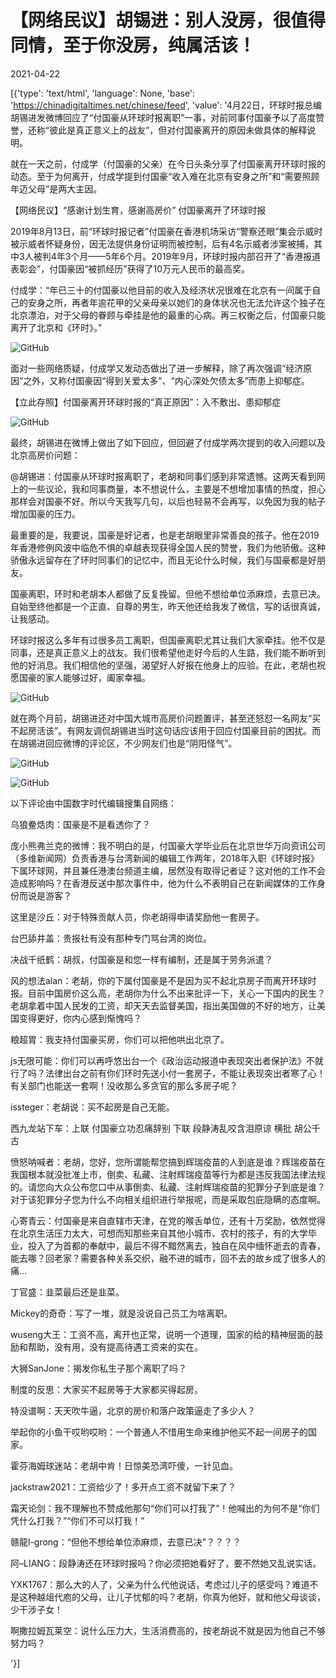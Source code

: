 # 【网络民议】胡锡进：别人没房，很值得同情，至于你没房，纯属活该！

2021-04-22

[{'type': 'text/html', 'language': None, 'base': 'https://chinadigitaltimes.net/chinese/feed', 'value': '4月22日，环球时报总编胡锡进发微博回应了“付国豪从环球时报离职”一事，对前同事付国豪予以了高度赞誉，还称“彼此是真正意义上的战友”，但对付国豪离开的原因未做具体的解释说明。

就在一天之前，付成学（付国豪的父亲）在今日头条分享了付国豪离开环球时报的动态。至于为何离开，付成学提到付国豪“收入难在北京有安身之所”和“需要照顾年迈父母”是两大主因。



【网络民议】“感谢计划生育，感谢高房价” 付国豪离开了环球时报





2019年8月13日，前“环球时报记者”付国豪在香港机场采访“警察还眼”集会示威时被示威者怀疑身份，因无法提供身份证明而被控制，后有4名示威者涉案被捕，其中3人被判4年3个月——5年6个月。2019年9月，环球时报内部召开了“香港报道表彰会”，付国豪因“被抓经历”获得了10万元人民币的最高奖。

付成学：“年已三十的付国豪以他目前的收入及经济状况很难在北京有一间属于自己的安身之所，再者年逾花甲的父亲母亲以她们的身体状况也无法允许这个独子在北京漂泊，对于父母的眷顾与牵挂是他的最重的心病。再三权衡之后，付国豪只能离开了北京和《环时》。”



![GitHub](https://chinadigitaltimes.net/chinese/files/2021/04/image-1618998362808.png)

面对一些网络质疑，付成学又发动态做出了进一步解释，除了再次强调“经济原因”之外，又称付国豪因“得到关爱太多”、“内心深处欠债太多”而患上抑郁症。



【立此存照】付国豪离开环球时报的“真正原因”：入不敷出、患抑郁症



![GitHub](https://chinadigitaltimes.net/chinese/files/2021/04/image-1619108936864.png)

最终，胡锡进在微博上做出了如下回应，但回避了付成学两次提到的收入问题以及北京高房价问题：



@胡锡进：付国豪从环球时报离职了，老胡和同事们感到非常遗憾。这两天看到网上的一些议论，我和同事商量，本不想说什么，主要是不想增加事情的热度，担心那样会对国豪不好。所以今天我写几句，以后也轻易不会再写，以免因为我的帖子增加国豪的压力。

最重要的是，我要说，国豪是好记者，也是老胡眼里非常善良的孩子。他在2019年香港修例风波中临危不惧的卓越表现获得全国人民的赞誉，我们为他骄傲。这种骄傲永远留存在了环时同事们的记忆中，而且无论什么时候，我们与国豪都是好朋友。

国豪离职，环时和老胡本人都做了反复挽留。但他不想给单位添麻烦，去意已决。自始至终他都是一个正直、自尊的男生，昨天他还给我发了微信，写的话很真诚，让我感动。

环球时报这么多年有过很多员工离职，但国豪离职尤其让我们大家牵挂。他不仅是同事，还是真正意义上的战友。我们很希望他走好今后的人生路，我们能不断听到他的好消息。我们相信他的坚强，渴望好人好报在他身上的应验。在此，老胡也祝愿国豪的家人能够过好，阖家幸福。



![GitHub](https://chinadigitaltimes.net/chinese/files/2021/04/image-1619116161865.png)

就在两个月前，胡锡进还对中国大城市高房价问题置评，甚至还怒怼一名网友“买不起房活该”。有网友调侃胡锡进当时这句话应该用于回应付国豪目前的困扰。而在胡锡进回应微博的评论区，不少网友们也是“阴阳怪气”。

![GitHub](https://chinadigitaltimes.net/chinese/files/2021/04/image-1619115490655.png)

![GitHub](https://chinadigitaltimes.net/chinese/files/2021/04/image-1619115774321.png)

以下评论由中国数字时代编辑搜集自网络：



乌狼鲞焅肉：国豪是不是看透你了？

庞小熊弗兰克的微博：我不明白的是，付国豪大学毕业后在北京世华万向资讯公司（多维新闻网）负责香港与台湾新闻的编辑工作两年，2018年入职《环球时报》下属环球网，并且兼任港澳台频道主编，居然没有取得记者证？这对他的工作不会造成影响吗？在香港反送中那次事件中，他为什么不表明自己在新闻媒体的工作身份而说是游客？

这里是沙丘：对于特殊贡献人员，你老胡得申请奖励他一套房子。

台巴舔井盖：贵报社有没有那种专门骂台湾的岗位。

决战千纸鹤：胡叔，付国豪是和您一样有编制，还是属于劳务派遣？

风的想法alan：老胡，你的下属付国豪是不是因为买不起北京房子而离开环球时报。目前中国房价这么高，老胡你为什么不出来批评一下，关心一下国内的民生？老胡拿着中国人民发的工资，却天天去监督美国，指出美国做的不好的地方，让美国变得更好，你内心感到惭愧吗？

粮超胃：我支持付国豪买房，你们可以把他哄出北京了。

js无限可能：你们可以再呼悠出台一个《政治运动报道中表现突出者保护法》不就行了吗？法律出台之前有你们环时先送小付一套房子，不能让表现突出者寒了心！有关部门也能送一套啊！没收那么多贪官的那么多房子呢？

issteger：老胡说：买不起房是自己无能。

西九龙站下车：上联   付国豪立功忍痛辞别   下联   段静涛乱咬含泪原谅   横批 胡公千古

愤怒呐喊者：老胡，您好，您所谓能帮您搞到辉瑞疫苗的人到底是谁？辉瑞疫苗在我国根本就没批准上市，倒卖、私藏、注射辉瑞疫苗等行为都是违反我国法律法规的。请您向大众公布您口中从事倒卖、私藏、注射辉瑞疫苗的犯罪分子到底是谁？对于该犯罪分子您为什么不向相关组织进行举报呢，而是采取包庇隐瞒的态度啊。

心寄青云：付国豪是来自直辖市天津，在党的喉舌单位，还有十万奖励，依然觉得在北京生活压力太大，可想而知那些来自其他小城市、农村的孩子，有的大学毕业，投入了为首都的奉献中，最后不得不黯然离去，独自在风中缅怀逝去的青春，能去哪？回老家？需要各种关系交织，融不进的城市，回不去的故乡成了很多人的痛…

丁官盛：韭菜最后还是韭菜。

Mickey的奇奇：写了一堆，就是没说自己员工为啥离职。

wuseng大王：工资不高，离开也正常，说明一个道理，国家的给的精神层面的鼓励和帮助，没有用，没有提高待遇工资来的实在。

大狮SanJone：揭发你私生子那个离职了吗？

制度的反思：大家买不起房等于大家都买得起房。

特没谱啊：天天吹牛逼，北京的房价和落户政策逼走了多少人？

举起你的小鱼干哎哟哎哟：一个普通人不惜用生命来维护他买不起一间房子的国家。

霍芬海姆球迷站：老胡中肯！日惊美恐湾吓傻，一针见血。

jackstraw2021：工资给少了！多开点工资不就留下来了？

霜天论剑：我不理解也不赞成他那句“你们可以打我了”！他喊出的为何不是“你们凭什么打我？”“你们不可以打我！”

赣龍l-grong：“但他不想给单位添麻烦，去意已决”？？？？

阿&#8211;LIANG：段静涛还在环球时报吗？你必须把她看好了，要不然她又乱说实话。

YXK1767：那么大的人了，父亲为什么代他说话，考虑过儿子的感受吗？难道不是这种越俎代庖的父母，让儿子忧郁的吗？老胡，你真为他好，就和他父母谈谈，少干涉子女！

啊撒拉姆瓦莱空：说什么压力大，生活消费高的，按老胡说不就是因为他自己不够努力吗？

'}]